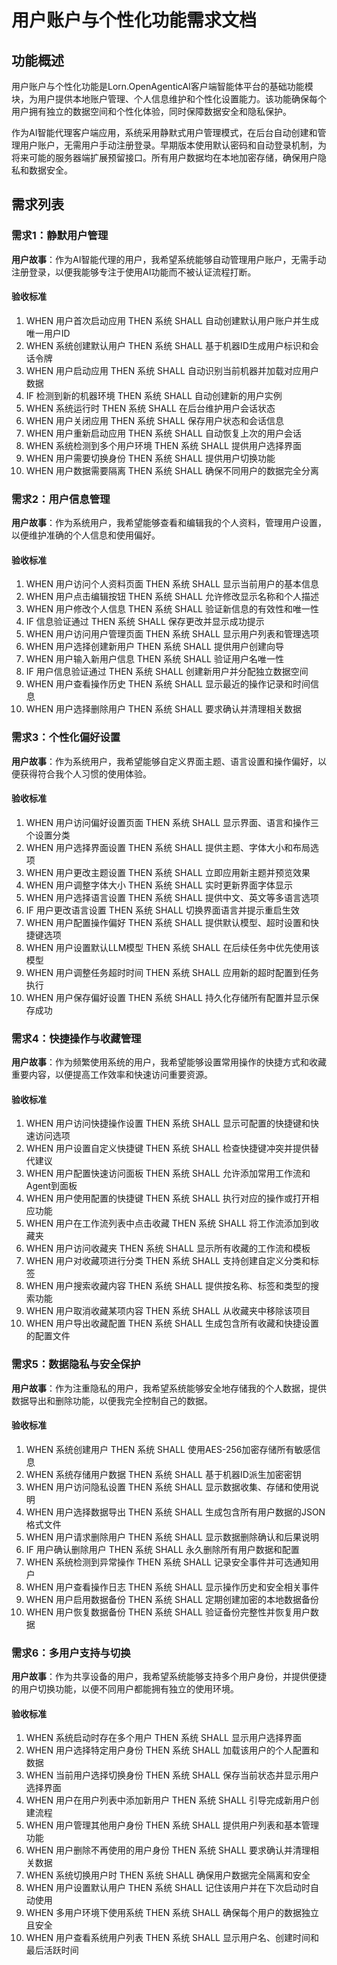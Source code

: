 # 用户账户与个性化功能需求文档

## 功能概述

用户账户与个性化功能是Lorn.OpenAgenticAI客户端智能体平台的基础功能模块，为用户提供本地账户管理、个人信息维护和个性化设置能力。该功能确保每个用户拥有独立的数据空间和个性化体验，同时保障数据安全和隐私保护。

作为AI智能代理客户端应用，系统采用静默式用户管理模式，在后台自动创建和管理用户账户，无需用户手动注册登录。早期版本使用默认密码和自动登录机制，为将来可能的服务器端扩展预留接口。所有用户数据均在本地加密存储，确保用户隐私和数据安全。

## 需求列表

### 需求1：静默用户管理

**用户故事**：作为AI智能代理的用户，我希望系统能够自动管理用户账户，无需手动注册登录，以便我能够专注于使用AI功能而不被认证流程打断。

#### 验收标准

1. WHEN 用户首次启动应用 THEN 系统 SHALL 自动创建默认用户账户并生成唯一用户ID
2. WHEN 系统创建默认用户 THEN 系统 SHALL 基于机器ID生成用户标识和会话令牌
3. WHEN 用户启动应用 THEN 系统 SHALL 自动识别当前机器并加载对应用户数据
4. IF 检测到新的机器环境 THEN 系统 SHALL 自动创建新的用户实例
5. WHEN 系统运行时 THEN 系统 SHALL 在后台维护用户会话状态
6. WHEN 用户关闭应用 THEN 系统 SHALL 保存用户状态和会话信息
7. WHEN 用户重新启动应用 THEN 系统 SHALL 自动恢复上次的用户会话
8. WHEN 系统检测到多个用户环境 THEN 系统 SHALL 提供用户选择界面
9. WHEN 用户需要切换身份 THEN 系统 SHALL 提供用户切换功能
10. WHEN 用户数据需要隔离 THEN 系统 SHALL 确保不同用户的数据完全分离

### 需求2：用户信息管理

**用户故事**：作为系统用户，我希望能够查看和编辑我的个人资料，管理用户设置，以便维护准确的个人信息和使用偏好。

#### 验收标准

1. WHEN 用户访问个人资料页面 THEN 系统 SHALL 显示当前用户的基本信息
2. WHEN 用户点击编辑按钮 THEN 系统 SHALL 允许修改显示名称和个人描述
3. WHEN 用户修改个人信息 THEN 系统 SHALL 验证新信息的有效性和唯一性
4. IF 信息验证通过 THEN 系统 SHALL 保存更改并显示成功提示
5. WHEN 用户访问用户管理页面 THEN 系统 SHALL 显示用户列表和管理选项
6. WHEN 用户选择创建新用户 THEN 系统 SHALL 提供用户创建向导
7. WHEN 用户输入新用户信息 THEN 系统 SHALL 验证用户名唯一性
8. IF 用户信息验证通过 THEN 系统 SHALL 创建新用户并分配独立数据空间
9. WHEN 用户查看操作历史 THEN 系统 SHALL 显示最近的操作记录和时间信息
10. WHEN 用户选择删除用户 THEN 系统 SHALL 要求确认并清理相关数据

### 需求3：个性化偏好设置

**用户故事**：作为系统用户，我希望能够自定义界面主题、语言设置和操作偏好，以便获得符合我个人习惯的使用体验。

#### 验收标准

1. WHEN 用户访问偏好设置页面 THEN 系统 SHALL 显示界面、语言和操作三个设置分类
2. WHEN 用户选择界面设置 THEN 系统 SHALL 提供主题、字体大小和布局选项
3. WHEN 用户更改主题设置 THEN 系统 SHALL 立即应用新主题并预览效果
4. WHEN 用户调整字体大小 THEN 系统 SHALL 实时更新界面字体显示
5. WHEN 用户选择语言设置 THEN 系统 SHALL 提供中文、英文等多语言选项
6. IF 用户更改语言设置 THEN 系统 SHALL 切换界面语言并提示重启生效
7. WHEN 用户配置操作偏好 THEN 系统 SHALL 提供默认模型、超时设置和快捷键选项
8. WHEN 用户设置默认LLM模型 THEN 系统 SHALL 在后续任务中优先使用该模型
9. WHEN 用户调整任务超时时间 THEN 系统 SHALL 应用新的超时配置到任务执行
10. WHEN 用户保存偏好设置 THEN 系统 SHALL 持久化存储所有配置并显示保存成功

### 需求4：快捷操作与收藏管理

**用户故事**：作为频繁使用系统的用户，我希望能够设置常用操作的快捷方式和收藏重要内容，以便提高工作效率和快速访问重要资源。

#### 验收标准

1. WHEN 用户访问快捷操作设置 THEN 系统 SHALL 显示可配置的快捷键和快速访问选项
2. WHEN 用户设置自定义快捷键 THEN 系统 SHALL 检查快捷键冲突并提供替代建议
3. WHEN 用户配置快速访问面板 THEN 系统 SHALL 允许添加常用工作流和Agent到面板
4. WHEN 用户使用配置的快捷键 THEN 系统 SHALL 执行对应的操作或打开相应功能
5. WHEN 用户在工作流列表中点击收藏 THEN 系统 SHALL 将工作流添加到收藏夹
6. WHEN 用户访问收藏夹 THEN 系统 SHALL 显示所有收藏的工作流和模板
7. WHEN 用户对收藏项进行分类 THEN 系统 SHALL 支持创建自定义分类和标签
8. WHEN 用户搜索收藏内容 THEN 系统 SHALL 提供按名称、标签和类型的搜索功能
9. WHEN 用户取消收藏某项内容 THEN 系统 SHALL 从收藏夹中移除该项目
10. WHEN 用户导出收藏配置 THEN 系统 SHALL 生成包含所有收藏和快捷设置的配置文件

### 需求5：数据隐私与安全保护

**用户故事**：作为注重隐私的用户，我希望系统能够安全地存储我的个人数据，提供数据导出和删除功能，以便我完全控制自己的数据。

#### 验收标准

1. WHEN 系统创建用户 THEN 系统 SHALL 使用AES-256加密存储所有敏感信息
2. WHEN 系统存储用户数据 THEN 系统 SHALL 基于机器ID派生加密密钥
3. WHEN 用户访问隐私设置 THEN 系统 SHALL 显示数据收集、存储和使用说明
4. WHEN 用户选择数据导出 THEN 系统 SHALL 生成包含所有用户数据的JSON格式文件
5. WHEN 用户请求删除用户 THEN 系统 SHALL 显示数据删除确认和后果说明
6. IF 用户确认删除用户 THEN 系统 SHALL 永久删除所有用户数据和配置
7. WHEN 系统检测到异常操作 THEN 系统 SHALL 记录安全事件并可选通知用户
8. WHEN 用户查看操作日志 THEN 系统 SHALL 显示操作历史和安全相关事件
9. WHEN 用户启用数据备份 THEN 系统 SHALL 定期创建加密的本地数据备份
10. WHEN 用户恢复数据备份 THEN 系统 SHALL 验证备份完整性并恢复用户数据

### 需求6：多用户支持与切换

**用户故事**：作为共享设备的用户，我希望系统能够支持多个用户身份，并提供便捷的用户切换功能，以便不同用户都能拥有独立的使用环境。

#### 验收标准

1. WHEN 系统启动时存在多个用户 THEN 系统 SHALL 显示用户选择界面
2. WHEN 用户选择特定用户身份 THEN 系统 SHALL 加载该用户的个人配置和数据
3. WHEN 当前用户选择切换身份 THEN 系统 SHALL 保存当前状态并显示用户选择界面
4. WHEN 用户在用户列表中添加新用户 THEN 系统 SHALL 引导完成新用户创建流程
5. WHEN 用户管理其他用户身份 THEN 系统 SHALL 提供用户列表和基本管理功能
6. WHEN 用户删除不再使用的用户身份 THEN 系统 SHALL 要求确认并清理相关数据
7. WHEN 系统切换用户时 THEN 系统 SHALL 确保用户数据完全隔离和安全
8. WHEN 用户设置默认用户 THEN 系统 SHALL 记住该用户并在下次启动时自动使用
9. WHEN 多用户环境下使用系统 THEN 系统 SHALL 确保每个用户的数据独立且安全
10. WHEN 用户查看系统用户列表 THEN 系统 SHALL 显示用户名、创建时间和最后活跃时间